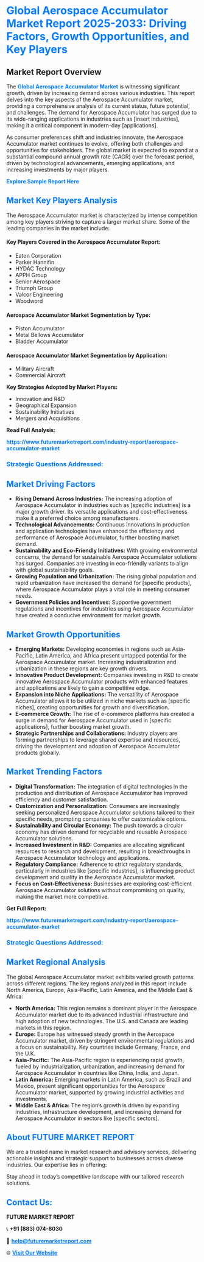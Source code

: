 <h1 style="color: #007BFF;">Global Aerospace Accumulator Market Report 2025-2033: Driving Factors, Growth Opportunities, and Key Players</h1>

<section id="overview">
<h2>Market Report Overview</h2>
<p>The <a href="https://www.futuremarketreport.com/industry-report/aerospace-accumulator-market" style="color: #007BFF; text-decoration: none;"><strong>Global Aerospace Accumulator Market</strong></a> is witnessing significant growth, driven by increasing demand across various industries. This report delves into the key aspects of the Aerospace Accumulator market, providing a comprehensive analysis of its current status, future potential, and challenges. The demand for Aerospace Accumulator has surged due to its wide-ranging applications in industries such as [insert industries], making it a critical component in modern-day [applications].</p>
<p>As consumer preferences shift and industries innovate, the Aerospace Accumulator market continues to evolve, offering both challenges and opportunities for stakeholders. The global market is expected to expand at a substantial compound annual growth rate (CAGR) over the forecast period, driven by technological advancements, emerging applications, and increasing investments by major players.</p>
</section>

<section id="overview">
<p><a href="https://www.futuremarketreport.com/request-sample/reportId=101985" style="color: #007BFF; text-decoration: none;"><strong>Explore Sample Report Here</strong></a></p>
</section>

<section id="key-players">
<h2 style="color: #007BFF;">Market Key Players Analysis</h2>
<p>The Aerospace Accumulator market is characterized by intense competition among key players striving to capture a larger market share. Some of the leading companies in the market include:</p>
<h4>Key Players Covered in the Aerospace Accumulator Report:</h4>
<ul><li>Eaton Corporation</li><li>Parker Hannifin</li><li>HYDAC Technology</li><li>APPH Group</li><li>Senior Aerospace</li><li>Triumph Group</li><li>Valcor Engineering</li><li>Woodword</li></ul>
<h4>Aerospace Accumulator Market Segmentation by Type:</h4>
<ul><li>Piston Accumulator</li><li>Metal Bellows Accumulator</li><li>Bladder Accumulator</li></ul>

<h4>Aerospace Accumulator Market Segmentation by Application:</h4>
<ul><li>Military Aircraft</li><li>Commercial Aircraft</li></ul>
<p><strong>Key Strategies Adopted by Market Players:</strong></p>
<ul>
<li>Innovation and R&D</li>
<li>Geographical Expansion</li>
<li>Sustainability Initiatives</li>
<li>Mergers and Acquisitions</li>
</ul>
</section>

<section>
<p><strong>Read Full Analysis: </strong></p><a href="https://www.futuremarketreport.com/industry-report/aerospace-accumulator-market" style="color: #007BFF; text-decoration: none;"><strong>https://www.futuremarketreport.com/industry-report/aerospace-accumulator-market</strong></a>
<h3 style="color: #007BFF;">Strategic Questions Addressed:</h3>
</section>

<section id="driving-factors">
<h2 style="color: #007BFF;">Market Driving Factors</h2>
<ul>
<li><strong>Rising Demand Across Industries:</strong> The increasing adoption of Aerospace Accumulator in industries such as [specific industries] is a major growth driver. Its versatile applications and cost-effectiveness make it a preferred choice among manufacturers.</li>
<li><strong>Technological Advancements:</strong> Continuous innovations in production and application technologies have enhanced the efficiency and performance of Aerospace Accumulator, further boosting market demand.</li>
<li><strong>Sustainability and Eco-Friendly Initiatives:</strong> With growing environmental concerns, the demand for sustainable Aerospace Accumulator solutions has surged. Companies are investing in eco-friendly variants to align with global sustainability goals.</li>
<li><strong>Growing Population and Urbanization:</strong> The rising global population and rapid urbanization have increased the demand for [specific products], where Aerospace Accumulator plays a vital role in meeting consumer needs.</li>
<li><strong>Government Policies and Incentives:</strong> Supportive government regulations and incentives for industries using Aerospace Accumulator have created a conducive environment for market growth.</li>
</ul>
</section>

<section id="growth-opportunities">
<h2 style="color: #007BFF;">Market Growth Opportunities</h2>
<ul>
<li><strong>Emerging Markets:</strong> Developing economies in regions such as Asia-Pacific, Latin America, and Africa present untapped potential for the Aerospace Accumulator market. Increasing industrialization and urbanization in these regions are key growth drivers.</li>
<li><strong>Innovative Product Development:</strong> Companies investing in R&D to create innovative Aerospace Accumulator products with enhanced features and applications are likely to gain a competitive edge.</li>
<li><strong>Expansion into Niche Applications:</strong> The versatility of Aerospace Accumulator allows it to be utilized in niche markets such as [specific niches], creating opportunities for growth and diversification.</li>
<li><strong>E-commerce Growth:</strong> The rise of e-commerce platforms has created a surge in demand for Aerospace Accumulator used in [specific applications], further boosting market growth.</li>
<li><strong>Strategic Partnerships and Collaborations:</strong> Industry players are forming partnerships to leverage shared expertise and resources, driving the development and adoption of Aerospace Accumulator products globally.</li>
</ul>
</section>

<section id="trending-factors">
<h2 style="color: #007BFF;">Market Trending Factors</h2>
<ul>
<li><strong>Digital Transformation:</strong> The integration of digital technologies in the production and distribution of Aerospace Accumulator has improved efficiency and customer satisfaction.</li>
<li><strong>Customization and Personalization:</strong> Consumers are increasingly seeking personalized Aerospace Accumulator solutions tailored to their specific needs, prompting companies to offer customizable options.</li>
<li><strong>Sustainability and Circular Economy:</strong> The push towards a circular economy has driven demand for recyclable and reusable Aerospace Accumulator solutions.</li>
<li><strong>Increased Investment in R&D:</strong> Companies are allocating significant resources to research and development, resulting in breakthroughs in Aerospace Accumulator technology and applications.</li>
<li><strong>Regulatory Compliance:</strong> Adherence to strict regulatory standards, particularly in industries like [specific industries], is influencing product development and quality in the Aerospace Accumulator market.</li>
<li><strong>Focus on Cost-Effectiveness:</strong> Businesses are exploring cost-efficient Aerospace Accumulator solutions without compromising on quality, making the market more competitive.</li>
</ul>
</section>

<section>
<p><strong>Get Full Report: </strong></p><a href="https://www.futuremarketreport.com/industry-report/aerospace-accumulator-market" style="color: #007BFF; text-decoration: none;"><strong>https://www.futuremarketreport.com/industry-report/aerospace-accumulator-market</strong></a>
<h3 style="color: #007BFF;">Strategic Questions Addressed:</h3>
</section>


<section id="regional-analysis">
<h2 style="color: #007BFF;">Market Regional Analysis</h2>
<p>The global Aerospace Accumulator market exhibits varied growth patterns across different regions. The key regions analyzed in this report include North America, Europe, Asia-Pacific, Latin America, and the Middle East & Africa:</p>
<ul>
<li><strong>North America:</strong> This region remains a dominant player in the Aerospace Accumulator market due to its advanced industrial infrastructure and high adoption of new technologies. The U.S. and Canada are leading markets in this region.</li>
<li><strong>Europe:</strong> Europe has witnessed steady growth in the Aerospace Accumulator market, driven by stringent environmental regulations and a focus on sustainability. Key countries include Germany, France, and the U.K.</li>
<li><strong>Asia-Pacific:</strong> The Asia-Pacific region is experiencing rapid growth, fueled by industrialization, urbanization, and increasing demand for Aerospace Accumulator in countries like China, India, and Japan.</li>
<li><strong>Latin America:</strong> Emerging markets in Latin America, such as Brazil and Mexico, present significant opportunities for the Aerospace Accumulator market, supported by growing industrial activities and investments.</li>
<li><strong>Middle East & Africa:</strong> The region’s growth is driven by expanding industries, infrastructure development, and increasing demand for Aerospace Accumulator in sectors like [specific sectors].</li>
</ul>
</section>

<footer>
<h2 style="color: #007BFF;">About FUTURE MARKET REPORT</h2>
<p>We are a trusted name in market research and advisory services, delivering actionable insights and strategic support to businesses across diverse industries. Our expertise lies in offering:</p>

<p>Stay ahead in today’s competitive landscape with our tailored research solutions.</p>

<h2 style="color: #007BFF;">Contact Us:</h2>
<p><strong>FUTURE MARKET REPORT</strong></p>
<p>📞 <strong>+91 (883) 074-8030</strong></p>
<p>📧 <strong><a href="mailto:help@futuremarketreport.com" style="color: #007BFF;">help@futuremarketreport.com</a></strong></p>
<p>🌐 <strong><a href="https://www.futuremarketreport.com/" style="color: #007BFF;">Visit Our Website</a></strong></p>
</footer>